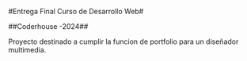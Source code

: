 #Entrega Final Curso de Desarrollo Web#  

##Coderhouse -2024##

Proyecto destinado a cumplir la funcion de portfolio para un diseñador multimedia.